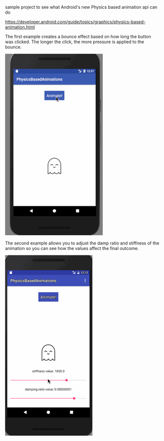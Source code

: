 sample project to see what Android's new Physics based animation api can do 

https://developer.android.com/guide/topics/graphics/physics-based-animation.html

The first example creates a bounce effect based on how long the button was clicked. The longer the click, the more pressure is applied to the bounce.

![Video Walkthrough](animation.gif)

The second example allows you to adjust the damp ratio and stiffness of the animation so you can see how the values affect the final outcome.

![Video Walkthrough 2](animation2.gif)
